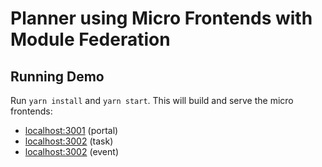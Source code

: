 # Planner using Micro Frontends with Module Federation

## Running Demo

Run `yarn install` and `yarn start`. This will build and serve the micro frontends:

- [localhost:3001](http://localhost:3001/) (portal)
- [localhost:3002](http://localhost:3002/) (task)
- [localhost:3002](http://localhost:3003/) (event)
